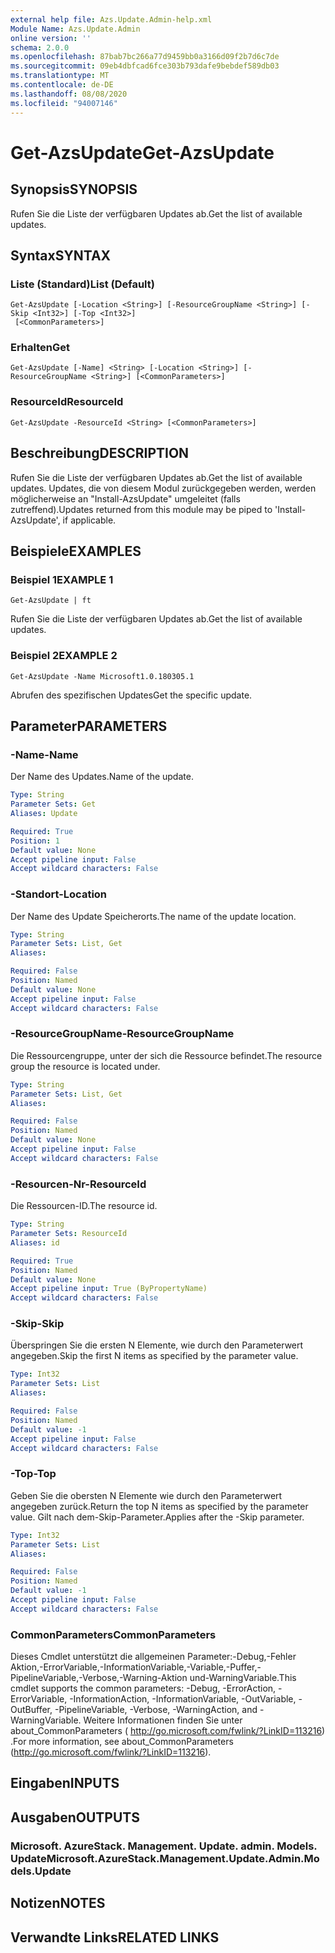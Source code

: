 ```yaml
---
external help file: Azs.Update.Admin-help.xml
Module Name: Azs.Update.Admin
online version: ''
schema: 2.0.0
ms.openlocfilehash: 87bab7bc266a77d9459bb0a3166d09f2b7d6c7de
ms.sourcegitcommit: 09eb4dbfcad6fce303b793dafe9bebdef589db03
ms.translationtype: MT
ms.contentlocale: de-DE
ms.lasthandoff: 08/08/2020
ms.locfileid: "94007146"
---
```

# <span data-ttu-id="8bf9c-101">Get-AzsUpdate</span><span class="sxs-lookup"><span data-stu-id="8bf9c-101">Get-AzsUpdate</span></span>

## <span data-ttu-id="8bf9c-102">Synopsis</span><span class="sxs-lookup"><span data-stu-id="8bf9c-102">SYNOPSIS</span></span>
<span data-ttu-id="8bf9c-103">Rufen Sie die Liste der verfügbaren Updates ab.</span><span class="sxs-lookup"><span data-stu-id="8bf9c-103">Get the list of available updates.</span></span>

## <span data-ttu-id="8bf9c-104">Syntax</span><span class="sxs-lookup"><span data-stu-id="8bf9c-104">SYNTAX</span></span>

### <span data-ttu-id="8bf9c-105">Liste (Standard)</span><span class="sxs-lookup"><span data-stu-id="8bf9c-105">List (Default)</span></span>
```
Get-AzsUpdate [-Location <String>] [-ResourceGroupName <String>] [-Skip <Int32>] [-Top <Int32>]
 [<CommonParameters>]
```

### <span data-ttu-id="8bf9c-106">Erhalten</span><span class="sxs-lookup"><span data-stu-id="8bf9c-106">Get</span></span>
```
Get-AzsUpdate [-Name] <String> [-Location <String>] [-ResourceGroupName <String>] [<CommonParameters>]
```

### <span data-ttu-id="8bf9c-107">ResourceId</span><span class="sxs-lookup"><span data-stu-id="8bf9c-107">ResourceId</span></span>
```
Get-AzsUpdate -ResourceId <String> [<CommonParameters>]
```

## <span data-ttu-id="8bf9c-108">Beschreibung</span><span class="sxs-lookup"><span data-stu-id="8bf9c-108">DESCRIPTION</span></span>
<span data-ttu-id="8bf9c-109">Rufen Sie die Liste der verfügbaren Updates ab.</span><span class="sxs-lookup"><span data-stu-id="8bf9c-109">Get the list of available updates.</span></span> <span data-ttu-id="8bf9c-110">Updates, die von diesem Modul zurückgegeben werden, werden möglicherweise an "Install-AzsUpdate" umgeleitet (falls zutreffend).</span><span class="sxs-lookup"><span data-stu-id="8bf9c-110">Updates returned from this module may be piped to 'Install-AzsUpdate', if applicable.</span></span>

## <span data-ttu-id="8bf9c-111">Beispiele</span><span class="sxs-lookup"><span data-stu-id="8bf9c-111">EXAMPLES</span></span>

### <span data-ttu-id="8bf9c-112">Beispiel 1</span><span class="sxs-lookup"><span data-stu-id="8bf9c-112">EXAMPLE 1</span></span>
```
Get-AzsUpdate | ft
```

<span data-ttu-id="8bf9c-113">Rufen Sie die Liste der verfügbaren Updates ab.</span><span class="sxs-lookup"><span data-stu-id="8bf9c-113">Get the list of available updates.</span></span>

### <span data-ttu-id="8bf9c-114">Beispiel 2</span><span class="sxs-lookup"><span data-stu-id="8bf9c-114">EXAMPLE 2</span></span>
```
Get-AzsUpdate -Name Microsoft1.0.180305.1
```

<span data-ttu-id="8bf9c-115">Abrufen des spezifischen Updates</span><span class="sxs-lookup"><span data-stu-id="8bf9c-115">Get the specific update.</span></span>

## <span data-ttu-id="8bf9c-116">Parameter</span><span class="sxs-lookup"><span data-stu-id="8bf9c-116">PARAMETERS</span></span>

### <span data-ttu-id="8bf9c-117">-Name</span><span class="sxs-lookup"><span data-stu-id="8bf9c-117">-Name</span></span>
<span data-ttu-id="8bf9c-118">Der Name des Updates.</span><span class="sxs-lookup"><span data-stu-id="8bf9c-118">Name of the update.</span></span>

```yaml
Type: String
Parameter Sets: Get
Aliases: Update

Required: True
Position: 1
Default value: None
Accept pipeline input: False
Accept wildcard characters: False
```

### <span data-ttu-id="8bf9c-119">-Standort</span><span class="sxs-lookup"><span data-stu-id="8bf9c-119">-Location</span></span>
<span data-ttu-id="8bf9c-120">Der Name des Update Speicherorts.</span><span class="sxs-lookup"><span data-stu-id="8bf9c-120">The name of the update location.</span></span>

```yaml
Type: String
Parameter Sets: List, Get
Aliases:

Required: False
Position: Named
Default value: None
Accept pipeline input: False
Accept wildcard characters: False
```

### <span data-ttu-id="8bf9c-121">-ResourceGroupName</span><span class="sxs-lookup"><span data-stu-id="8bf9c-121">-ResourceGroupName</span></span>
<span data-ttu-id="8bf9c-122">Die Ressourcengruppe, unter der sich die Ressource befindet.</span><span class="sxs-lookup"><span data-stu-id="8bf9c-122">The resource group the resource is located under.</span></span>

```yaml
Type: String
Parameter Sets: List, Get
Aliases:

Required: False
Position: Named
Default value: None
Accept pipeline input: False
Accept wildcard characters: False
```

### <span data-ttu-id="8bf9c-123">-Resourcen-Nr</span><span class="sxs-lookup"><span data-stu-id="8bf9c-123">-ResourceId</span></span>
<span data-ttu-id="8bf9c-124">Die Ressourcen-ID.</span><span class="sxs-lookup"><span data-stu-id="8bf9c-124">The resource id.</span></span>

```yaml
Type: String
Parameter Sets: ResourceId
Aliases: id

Required: True
Position: Named
Default value: None
Accept pipeline input: True (ByPropertyName)
Accept wildcard characters: False
```

### <span data-ttu-id="8bf9c-125">-Skip</span><span class="sxs-lookup"><span data-stu-id="8bf9c-125">-Skip</span></span>
<span data-ttu-id="8bf9c-126">Überspringen Sie die ersten N Elemente, wie durch den Parameterwert angegeben.</span><span class="sxs-lookup"><span data-stu-id="8bf9c-126">Skip the first N items as specified by the parameter value.</span></span>

```yaml
Type: Int32
Parameter Sets: List
Aliases:

Required: False
Position: Named
Default value: -1
Accept pipeline input: False
Accept wildcard characters: False
```

### <span data-ttu-id="8bf9c-127">-Top</span><span class="sxs-lookup"><span data-stu-id="8bf9c-127">-Top</span></span>
<span data-ttu-id="8bf9c-128">Geben Sie die obersten N Elemente wie durch den Parameterwert angegeben zurück.</span><span class="sxs-lookup"><span data-stu-id="8bf9c-128">Return the top N items as specified by the parameter value.</span></span>
<span data-ttu-id="8bf9c-129">Gilt nach dem-Skip-Parameter.</span><span class="sxs-lookup"><span data-stu-id="8bf9c-129">Applies after the -Skip parameter.</span></span>

```yaml
Type: Int32
Parameter Sets: List
Aliases:

Required: False
Position: Named
Default value: -1
Accept pipeline input: False
Accept wildcard characters: False
```

### <span data-ttu-id="8bf9c-130">CommonParameters</span><span class="sxs-lookup"><span data-stu-id="8bf9c-130">CommonParameters</span></span>
<span data-ttu-id="8bf9c-131">Dieses Cmdlet unterstützt die allgemeinen Parameter:-Debug,-Fehler Aktion,-ErrorVariable,-InformationVariable,-Variable,-Puffer,-PipelineVariable,-Verbose,-Warning-Aktion und-WarningVariable.</span><span class="sxs-lookup"><span data-stu-id="8bf9c-131">This cmdlet supports the common parameters: -Debug, -ErrorAction, -ErrorVariable, -InformationAction, -InformationVariable, -OutVariable, -OutBuffer, -PipelineVariable, -Verbose, -WarningAction, and -WarningVariable.</span></span> <span data-ttu-id="8bf9c-132">Weitere Informationen finden Sie unter about_CommonParameters ( http://go.microsoft.com/fwlink/?LinkID=113216) .</span><span class="sxs-lookup"><span data-stu-id="8bf9c-132">For more information, see about_CommonParameters (http://go.microsoft.com/fwlink/?LinkID=113216).</span></span>

## <span data-ttu-id="8bf9c-133">Eingaben</span><span class="sxs-lookup"><span data-stu-id="8bf9c-133">INPUTS</span></span>

## <span data-ttu-id="8bf9c-134">Ausgaben</span><span class="sxs-lookup"><span data-stu-id="8bf9c-134">OUTPUTS</span></span>

### <span data-ttu-id="8bf9c-135">Microsoft. AzureStack. Management. Update. admin. Models. Update</span><span class="sxs-lookup"><span data-stu-id="8bf9c-135">Microsoft.AzureStack.Management.Update.Admin.Models.Update</span></span>

## <span data-ttu-id="8bf9c-136">Notizen</span><span class="sxs-lookup"><span data-stu-id="8bf9c-136">NOTES</span></span>

## <span data-ttu-id="8bf9c-137">Verwandte Links</span><span class="sxs-lookup"><span data-stu-id="8bf9c-137">RELATED LINKS</span></span>
